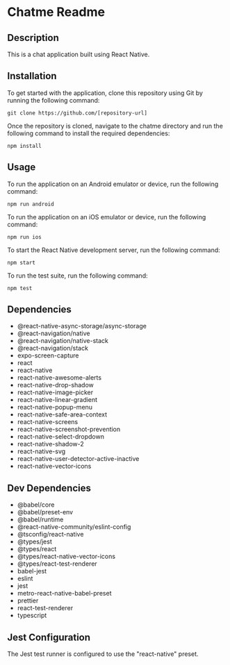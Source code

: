 # Chatme Readme

## Description
This is a chat application built using React Native.

## Installation
To get started with the application, clone this repository using Git by running the following command:

```
git clone https://github.com/[repository-url]
```

Once the repository is cloned, navigate to the chatme directory and run the following command to install the required dependencies:

```
npm install
```

## Usage
To run the application on an Android emulator or device, run the following command:

```
npm run android
```

To run the application on an iOS emulator or device, run the following command:

```
npm run ios
```

To start the React Native development server, run the following command:

```
npm start
```

To run the test suite, run the following command:

```
npm test
```

## Dependencies
- @react-native-async-storage/async-storage
- @react-navigation/native
- @react-navigation/native-stack
- @react-navigation/stack
- expo-screen-capture
- react
- react-native
- react-native-awesome-alerts
- react-native-drop-shadow
- react-native-image-picker
- react-native-linear-gradient
- react-native-popup-menu
- react-native-safe-area-context
- react-native-screens
- react-native-screenshot-prevention
- react-native-select-dropdown
- react-native-shadow-2
- react-native-svg
- react-native-user-detector-active-inactive
- react-native-vector-icons

## Dev Dependencies
- @babel/core
- @babel/preset-env
- @babel/runtime
- @react-native-community/eslint-config
- @tsconfig/react-native
- @types/jest
- @types/react
- @types/react-native-vector-icons
- @types/react-test-renderer
- babel-jest
- eslint
- jest
- metro-react-native-babel-preset
- prettier
- react-test-renderer
- typescript

## Jest Configuration
The Jest test runner is configured to use the "react-native" preset.
